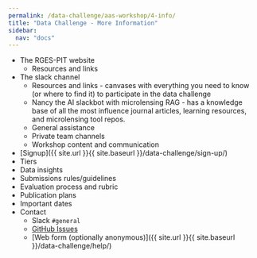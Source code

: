 ```yaml
---
permalink: /data-challenge/aas-workshop/4-info/
title: "Data Challenge - More Information"
sidebar:
  nav: "docs"
---
```


* The RGES-PIT website
    * Resources and links
* The slack channel
    * Resources and links - canvases with everything you need to know (or where to find it) to participate in the data challenge
    * Nancy the AI slackbot with microlensing RAG - has a knowledge base of all the most influence journal articles, learning resources, and microlensing tool repos.
    * General assistance
    * Private team channels
    * Workshop content and communication
* [Signup]({{ site.url }}{{ site.baseurl }}/data-challenge/sign-up/)
* Tiers
* Data insights
* Submissions rules/guidelines
* Evaluation process and rubric
* Publication plans
* Important dates
* Contact
    * Slack `#general`
    * [GitHub Issues](https://github.com/rges-pit/microlens-submit/issues)
    * [Web form (optionally anonymous)]({{ site.url }}{{ site.baseurl }}/data-challenge/help/)
